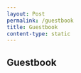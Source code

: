 ```yaml
---
layout: Post
permalink: /guestbook
title: Guestbook
content-type: static
---
```


## Guestbook

<script src="https://utteranc.es/client.js"
          repo="workspaceing/guestbook"
          issue-term="pathname"
          label="Comments"
          theme="github-light"
          crossorigin="anonymous"
          async>
  </script>
